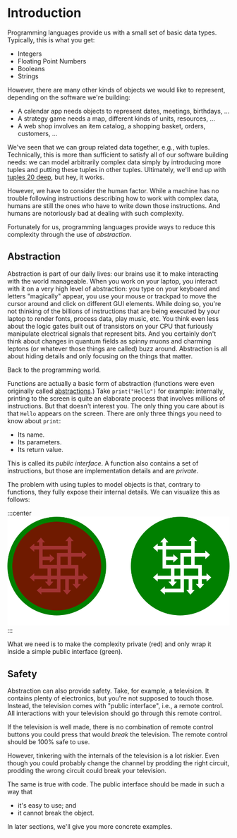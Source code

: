 # Introduction

Programming languages provide us with a small set of basic data types.
Typically, this is what you get:

* Integers
* Floating Point Numbers
* Booleans
* Strings

However, there are many other kinds of objects we would like to represent, depending on the software we're building:

* A calendar app needs objects to represent dates, meetings, birthdays, &hellip;
* A strategy game needs a map, different kinds of units, resources, &hellip;
* A web shop involves an item catalog, a shopping basket, orders, customers, &hellip;

We've seen that we can group related data together, e.g., with tuples.
Technically, this is more than sufficient to satisfy all of our software building needs: we can model arbitrarily complex data simply by introducing more tuples and putting these tuples in other tuples.
Ultimately, we'll end up with [tuples 20 deep](https://youtube.com/shorts/qjwYrBo5vy4), but hey, it works.

However, we have to consider the human factor.
While a machine has no trouble following instructions describing how to work with complex data, humans are still the ones who have to write down those instructions.
And humans are notoriously bad at dealing with such complexity.

Fortunately for us, programming languages provide ways to reduce this complexity through the use of *abstraction*.

## Abstraction

Abstraction is part of our daily lives: our brains use it to make interacting with the world manageable.
When you work on your laptop, you interact with it on a very high level of abstraction: you type on your keyboard and letters "magically" appear, you use your mouse or trackpad to move the cursor around and click on different GUI elements.
While doing so, you're not thinking of the billions of instructions that are being executed by your laptop to render fonts, process data, play music, etc.
You think even less about the logic gates built out of transistors on your CPU that furiously manipulate electrical signals that represent bits.
And you certainly don't think about changes in quantum fields as spinny muons and charming leptons (or whatever those things are called) buzz around.
Abstraction is all about hiding details and only focusing on the things that matter.

Back to the programming world.

Functions are actually a basic form of abstraction (functions were even originally called [abstractions](https://en.wikipedia.org/wiki/Lambda_calculus#lambdaAbstr).)
Take `print("Hello")` for example: internally, printing to the screen is quite an elaborate process that involves millions of instructions.
But that doesn't interest you.
The only thing you care about is that `Hello` appears on the screen.
There are only three things you need to know about `print`:

* Its name.
* Its parameters.
* Its return value.

This is called its *public interface*.
A function also contains a set of instructions, but those are implementation details and are *private*.

The problem with using tuples to model objects is that, contrary to functions, they fully expose their internal details.
We can visualize this as follows:

:::center
![Abstraction](image-abstraction.svg)
:::

What we need is to make the complexity private (red) and only wrap it inside a simple public interface (green).

## Safety

Abstraction can also provide safety.
Take, for example, a television.
It contains plenty of electronics, but you're not supposed to touch those.
Instead, the television comes with "public interface", i.e., a remote control.
All interactions with your television should go through this remote control.

If the television is well made, there is no combination of remote control buttons you could press that would *break* the television.
The remote control should be 100% safe to use.

However, tinkering with the internals of the television is a lot riskier.
Even though you could probably change the channel by prodding the right circuit, prodding the wrong circuit could break your television.

The same is true with code.
The public interface should be made in such a way that

* it's easy to use; and
* it cannot break the object.

In later sections, we'll give you more concrete examples.
